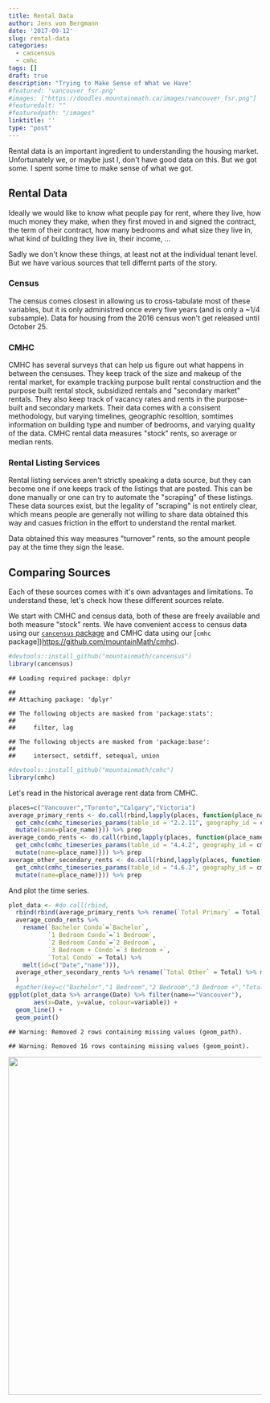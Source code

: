 ```yaml
---
title: Rental Data
author: Jens von Bergmann
date: '2017-09-12'
slug: rental-data
categories:
  - cancensus
  - cmhc
tags: []
draft: true
description: "Trying to Make Sense of What we Have"
#featured: 'vancouver_fsr.png'
#images: ["https://doodles.mountainmath.ca/images/vancouver_fsr.png"]
#featuredalt: ""
#featuredpath: "/images"
linktitle: ''
type: "post"
---
```


Rental data is an important ingredient to understanding the housing market. Unfortunately we, or maybe just I, don't have good data on this. But we got some. I spent some time to make sense of what we got.

## Rental Data
Ideally we would like to know what people pay for rent, where they live, how much money they make, when they first moved in and signed the contract, the term of their contract, how many bedrooms and what size they live in, what kind of building they live in, their income, ...

Sadly we don't know these things, at least not at the individual tenant level. But we have various sources that tell differnt parts of the story.

### Census
The census comes closest in allowing us to cross-tabulate most of these variables, but it is only administred once every five years (and is only a ~1/4 subsample). Data for housing from the 2016 census won't get released until October 25.


### CMHC
CMHC has several surveys that can help us figure out what happens in between the censuses. They keep track of the size and makeup of the rental market, for example tracking purpose built rental construction and the purpose built rental stock, subsidized rentals and "secondary market" rentals. They also keep track of vacancy rates and rents in the purpose-built and secondary markets. Their data comes with a consisent methodology, but varying timelines, geographic resoltion, somtimes information on building type and number of bedrooms, and varying quality of the data. CMHC rental data measures "stock" rents, so average or median rents.

### Rental Listing Services
Rental listing services aren't strictly speaking a data source, but they can become one if one keeps track of the listings that are posted. This can be done manually or one can try to automate the "scraping" of these listings. These data sources exist, but the legality of "scraping" is not entirely clear, which means people are generally not willing to share data obtained this way and casues friction in the effort to understand the rental market.

Data obtained this way measures "turnover" rents, so the amount people pay at the time they sign the lease.

## Comparing Sources
Each of these sources comes with it's own advantages and limitations. To understand these, let's check how these different sources relate.

We start with CMHC and census data, both of these are freely available and both measure "stock" rents. We have convenient access to census data using our [`cancensus` package](https://github.com/mountainMath/cancensus) and CMHC data using our [`cmhc` package])https://github.com/mountainMath/cmhc).


```r
#devtools::install_github("mountainmath/cancensus")
library(cancensus)
```

```
## Loading required package: dplyr
```

```
## 
## Attaching package: 'dplyr'
```

```
## The following objects are masked from 'package:stats':
## 
##     filter, lag
```

```
## The following objects are masked from 'package:base':
## 
##     intersect, setdiff, setequal, union
```

```r
#devtools::install_github("mountainmath/cmhc")
library(cmhc)
```



Let's read in the historical average rent data from CMHC.

```r
places=c("Vancouver","Toronto","Calgary","Victoria")
average_primary_rents <- do.call(rbind,lapply(places, function(place_name){
  get_cmhc(cmhc_timeseries_params(table_id = "2.2.11", geography_id = cmhc_geography_list[place_name])) %>%
  mutate(name=place_name)})) %>% prep
average_condo_rents <- do.call(rbind,lapply(places, function(place_name){
  get_cmhc(cmhc_timeseries_params(table_id = "4.4.2", geography_id = cmhc_geography_list[place_name])) %>%
  mutate(name=place_name)})) %>% prep
average_other_secondary_rents <- do.call(rbind,lapply(places, function(place_name){
  get_cmhc(cmhc_timeseries_params(table_id = "4.6.2", geography_id = cmhc_geography_list[place_name])) %>%
  mutate(name=place_name)})) %>% prep
```

And plot the time series.

```r
plot_data <- #do.call(rbind,
  rbind(rbind(average_primary_rents %>% rename(`Total Primary` = Total) %>% melt(id=c("Date","name")), 
  average_condo_rents %>% 
    rename(`Bachelor Condo`=`Bachelor`,
           `1 Bedroom Condo`=`1 Bedroom`,
           `2 Bedroom Condo`=`2 Bedroom`,
           `3 Bedroom + Condo`=`3 Bedroom +`,
           `Total Condo` = Total) %>% 
    melt(id=c("Date","name"))), 
  average_other_secondary_rents %>% rename(`Total Other` = Total) %>% melt(id=c("Date","name"))
  )
  #gather(key=c("Bachelor","1 Bedroom","2 Bedroom","3 Bedroom +","Total"),value="Bedrooms")
ggplot(plot_data %>% arrange(Date) %>% filter(name=="Vancouver"), 
       aes(x=Date, y=value, colour=variable)) + 
  geom_line() +
  geom_point()
```

```
## Warning: Removed 2 rows containing missing values (geom_path).
```

```
## Warning: Removed 16 rows containing missing values (geom_point).
```

<img src="/posts/2017-09-12-rental-data_files/figure-html/unnamed-chunk-4-1.png" width="672" />



